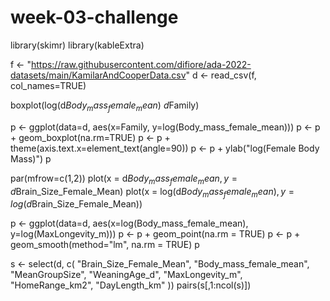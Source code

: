 # week-03-challenge

library(skimr)
library(kableExtra)


f <- "https://raw.githubusercontent.com/difiore/ada-2022-datasets/main/KamilarAndCooperData.csv"
d <- read_csv(f, col_names=TRUE)

boxplot(log(d$Body_mass_female_mean)~d$Family)

p <- ggplot(data=d, aes(x=Family, y=log(Body_mass_female_mean)))
p <- p + geom_boxplot(na.rm=TRUE)
p <- p + theme(axis.text.x=element_text(angle=90))
p <- p + ylab("log(Female Body Mass)")
p


par(mfrow=c(1,2))
plot(x = d$Body_mass_female_mean, y = d$Brain_Size_Female_Mean)
plot(x = log(d$Body_mass_female_mean), y = log(d$Brain_Size_Female_Mean))

p <- ggplot(data=d, aes(x=log(Body_mass_female_mean),
  y=log(MaxLongevity_m)))
p <- p + geom_point(na.rm = TRUE)
p <- p + geom_smooth(method="lm", na.rm = TRUE)
p

s <-
  select(d,
    c(
      "Brain_Size_Female_Mean",
      "Body_mass_female_mean",
      "MeanGroupSize",
      "WeaningAge_d",
      "MaxLongevity_m",
      "HomeRange_km2",
      "DayLength_km"
    ))
pairs(s[,1:ncol(s)])
